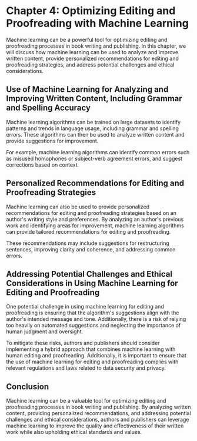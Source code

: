 Chapter 4: Optimizing Editing and Proofreading with Machine Learning
====================================================================

Machine learning can be a powerful tool for optimizing editing and proofreading processes in book writing and publishing. In this chapter, we will discuss how machine learning can be used to analyze and improve written content, provide personalized recommendations for editing and proofreading strategies, and address potential challenges and ethical considerations.

Use of Machine Learning for Analyzing and Improving Written Content, Including Grammar and Spelling Accuracy
------------------------------------------------------------------------------------------------------------

Machine learning algorithms can be trained on large datasets to identify patterns and trends in language usage, including grammar and spelling errors. These algorithms can then be used to analyze written content and provide suggestions for improvement.

For example, machine learning algorithms can identify common errors such as misused homophones or subject-verb agreement errors, and suggest corrections based on context.

Personalized Recommendations for Editing and Proofreading Strategies
--------------------------------------------------------------------

Machine learning can also be used to provide personalized recommendations for editing and proofreading strategies based on an author's writing style and preferences. By analyzing an author's previous work and identifying areas for improvement, machine learning algorithms can provide tailored recommendations for editing and proofreading.

These recommendations may include suggestions for restructuring sentences, improving clarity and coherence, and addressing common errors.

Addressing Potential Challenges and Ethical Considerations in Using Machine Learning for Editing and Proofreading
-----------------------------------------------------------------------------------------------------------------

One potential challenge in using machine learning for editing and proofreading is ensuring that the algorithm's suggestions align with the author's intended message and tone. Additionally, there is a risk of relying too heavily on automated suggestions and neglecting the importance of human judgment and oversight.

To mitigate these risks, authors and publishers should consider implementing a hybrid approach that combines machine learning with human editing and proofreading. Additionally, it is important to ensure that the use of machine learning for editing and proofreading complies with relevant regulations and laws related to data security and privacy.

Conclusion
----------

Machine learning can be a valuable tool for optimizing editing and proofreading processes in book writing and publishing. By analyzing written content, providing personalized recommendations, and addressing potential challenges and ethical considerations, authors and publishers can leverage machine learning to improve the quality and effectiveness of their written work while also upholding ethical standards and values.
